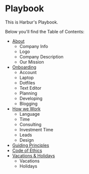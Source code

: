 # Playbook

This is Harbur's Playbook.

Below you'll find the Table of Contents:

* [About]
  * Company Info
  * Logo
  * Company Description
  * Our Mission
* [Onboarding]
  * Account
  * Laptop
  * Dotfiles
  * Text Editor
  * Planning
  * Developing
  * Blogging
* [How we Work]
  * Language
  * Time
  * Consulting
  * Investment Time
  * Leads
  * Design
* [Guiding Principles]
* [Code of Ethics]
* [Vacations & Holidays]
  * Vacations
  * Holidays

[About]: docs/about
[Onboarding]: docs/onboarding
[Guiding Principles]: docs/guiding-principles
[How we Work]: docs/how-we-work
[Code of Ethics]: docs/code-of-ethics
[Vacations & Holidays]: docs/vacations.md
